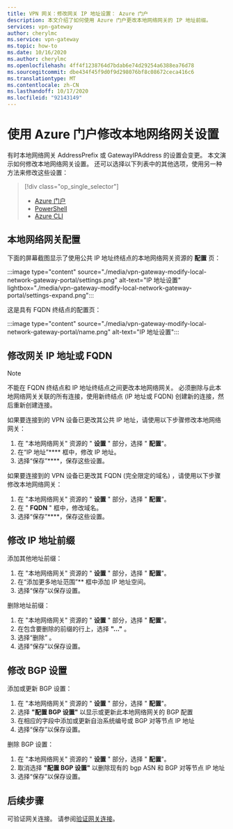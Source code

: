 ```yaml
---
title: VPN 网关：修改网关 IP 地址设置： Azure 门户
description: 本文介绍了如何使用 Azure 门户更改本地网络网关的 IP 地址前缀。
services: vpn-gateway
author: cherylmc
ms.service: vpn-gateway
ms.topic: how-to
ms.date: 10/16/2020
ms.author: cherylmc
ms.openlocfilehash: 4ff4f1238764d7bdab6e74d29254a6388ea76d78
ms.sourcegitcommit: dbe434f45f9d0f9d298076bf8c08672ceca416c6
ms.translationtype: MT
ms.contentlocale: zh-CN
ms.lasthandoff: 10/17/2020
ms.locfileid: "92143149"
---
```

# <a name="modify-local-network-gateway-settings-using-the-azure-portal"></a>使用 Azure 门户修改本地网络网关设置

有时本地网络网关 AddressPrefix 或 GatewayIPAddress 的设置会变更。 本文演示如何修改本地网络网关设置。 还可以选择以下列表中的其他选项，使用另一种方法来修改这些设置：

> [!div class="op_single_selector"]
> * [Azure 门户](vpn-gateway-modify-local-network-gateway-portal.md)
> * [PowerShell](vpn-gateway-modify-local-network-gateway.md)
> * [Azure CLI](vpn-gateway-modify-local-network-gateway-cli.md)
>

## <a name="local-network-gateway-configuration"></a><a name="configure-lng"></a>本地网络网关配置

下面的屏幕截图显示了使用公共 IP 地址终结点的本地网络网关资源的 **配置** 页：

:::image type="content" source="./media/vpn-gateway-modify-local-network-gateway-portal/settings.png" alt-text="IP 地址设置" lightbox="./media/vpn-gateway-modify-local-network-gateway-portal/settings-expand.png":::

这是具有 FQDN 终结点的配置页：

:::image type="content" source="./media/vpn-gateway-modify-local-network-gateway-portal/name.png" alt-text="IP 地址设置":::

## <a name="to-modify-the-gateway-ip-address-or-fqdn"></a><a name="ip"></a>修改网关 IP 地址或 FQDN

> [!NOTE]
> 不能在 FQDN 终结点和 IP 地址终结点之间更改本地网络网关。 必须删除与此本地网络网关关联的所有连接，使用新终结点 (IP 地址或 FQDN) 创建新的连接，然后重新创建连接。
>

如果要连接到的 VPN 设备已更改其公共 IP 地址，请使用以下步骤修改本地网络网关：

1. 在 "本地网络网关" 资源的 " **设置** " 部分，选择 " **配置**"。
2. 在“IP 地址”**** 框中，修改 IP 地址。
3. 选择“保存”****，保存这些设置。

如果要连接到的 VPN 设备已更改其 FQDN (完全限定的域名) ，请使用以下步骤修改本地网络网关：

1. 在 "本地网络网关" 资源的 " **设置** " 部分，选择 " **配置**"。
2. 在 " **FQDN** " 框中，修改域名。
3. 选择“保存”****，保存这些设置。

## <a name="to-modify-ip-address-prefixes"></a><a name="ipaddprefix"></a>修改 IP 地址前缀

添加其他地址前缀：

1. 在 "本地网络网关" 资源的 " **设置** " 部分，选择 " **配置**"。
2. 在“添加更多地址范围”** 框中添加 IP 地址空间。
3. 选择“保存”以保存设置。

删除地址前缀：

1. 在 "本地网络网关" 资源的 " **设置** " 部分，选择 " **配置**"。
2. 在包含要删除的前缀的行上，选择 **"..."** 。
3. 选择“删除” 。
4. 选择“保存”以保存设置。

## <a name="to-modify-bgp-settings"></a><a name="bgp"></a>修改 BGP 设置

添加或更新 BGP 设置：

1. 在 "本地网络网关" 资源的 " **设置** " 部分，选择 " **配置**"。
2. 选择 **"配置 BGP 设置"** 以显示或更新此本地网络网关的 BGP 配置
3. 在相应的字段中添加或更新自治系统编号或 BGP 对等节点 IP 地址
4. 选择“保存”以保存设置。

删除 BGP 设置：

1. 在 "本地网络网关" 资源的 " **设置** " 部分，选择 " **配置**"。
2. 取消选择 **"配置 BGP 设置"** 以删除现有的 bgp ASN 和 BGP 对等节点 IP 地址
3. 选择“保存”以保存设置。

## <a name="next-steps"></a>后续步骤

可验证网关连接。 请参阅[验证网关连接](vpn-gateway-verify-connection-resource-manager.md)。
